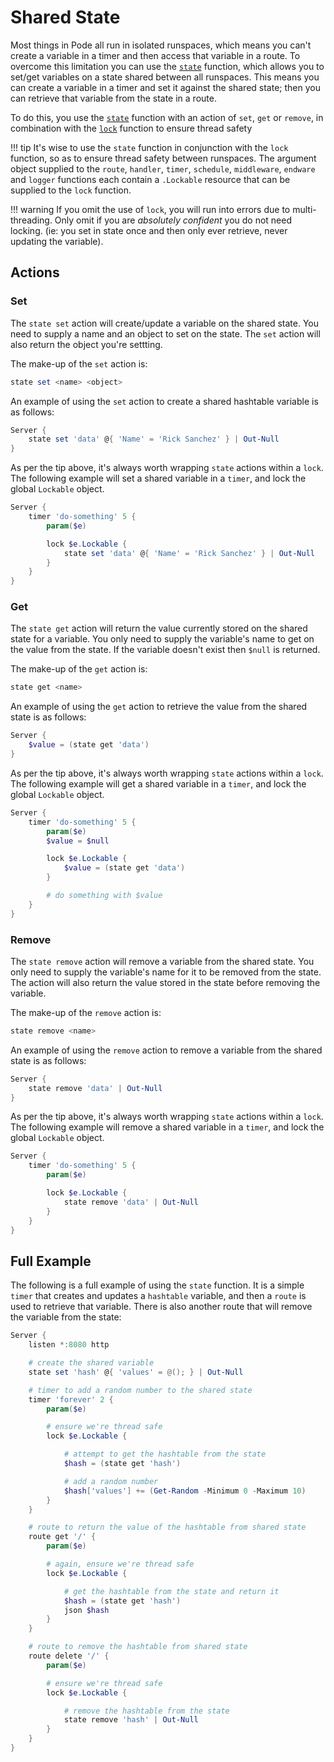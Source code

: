 # Shared State

Most things in Pode all run in isolated runspaces, which means you can't create a variable in a timer and then access that variable in a route. To overcome this limitation you can use the [`state`](../../Functions/Utility/State) function, which allows you to set/get variables on a state shared between all runspaces. This means you can create a variable in a timer and set it against the shared state; then you can retrieve that variable from the state in a route.

To do this, you use the [`state`](../../Functions/Utility/State) function with an action of `set`, `get` or `remove`, in combination with the [`lock`](../../Functions/Utility/Lock) function to ensure thread safety

!!! tip
    It's wise to use the `state` function in conjunction with the `lock` function, so as to ensure thread safety between runspaces. The argument object supplied to the `route`, `handler`, `timer`, `schedule`, `middleware`, `endware` and `logger` functions each contain a `.Lockable` resource that can be supplied to the `lock` function.

!!! warning
    If you omit the use of `lock`, you will run into errors due to multi-threading. Only omit if you are *absolutely confident* you do not need locking. (ie: you set in state once and then only ever retrieve, never updating the variable).

## Actions

### Set

The `state set` action will create/update a variable on the shared state. You need to supply a name and an object to set on the state. The `set` action will also return the object you're settting.

The make-up of the `set` action is:

```powershell
state set <name> <object>
```

An example of using the `set` action to create a shared hashtable variable is as follows:

```powershell
Server {
    state set 'data' @{ 'Name' = 'Rick Sanchez' } | Out-Null
}
```

As per the tip above, it's always worth wrapping `state` actions within a `lock`. The following example will set a shared variable in a `timer`, and lock the global `Lockable` object.

```powershell
Server {
    timer 'do-something' 5 {
        param($e)

        lock $e.Lockable {
            state set 'data' @{ 'Name' = 'Rick Sanchez' } | Out-Null
        }
    }
}
```

### Get

The `state get` action will return the value currently stored on the shared state for a variable. You only need to supply the variable's name to get on the value from the state. If the variable doesn't exist then `$null` is returned.

The make-up of the `get` action is:

```powershell
state get <name>
```

An example of using the `get` action to retrieve the value from the shared state is as follows:

```powershell
Server {
    $value = (state get 'data')
}
```

As per the tip above, it's always worth wrapping `state` actions within a `lock`. The following example will get a shared variable in a `timer`, and lock the global `Lockable` object.

```powershell
Server {
    timer 'do-something' 5 {
        param($e)
        $value = $null

        lock $e.Lockable {
            $value = (state get 'data')
        }

        # do something with $value
    }
}
```

### Remove

The `state remove` action will remove a variable from the shared state. You only need to supply the variable's name for it to be removed from the state. The action will also return the value stored in the state before removing the variable.

The make-up of the `remove` action is:

```powershell
state remove <name>
```

An example of using the `remove` action to remove a variable from the shared state is as follows:

```powershell
Server {
    state remove 'data' | Out-Null
}
```

As per the tip above, it's always worth wrapping `state` actions within a `lock`. The following example will remove a shared variable in a `timer`, and lock the global `Lockable` object.

```powershell
Server {
    timer 'do-something' 5 {
        param($e)

        lock $e.Lockable {
            state remove 'data' | Out-Null
        }
    }
}
```

## Full Example





The following is a full example of using the `state` function. It is a simple `timer` that creates and updates a `hashtable` variable, and then a `route` is used to retrieve that variable. There is also another route that will remove the variable from the state:


```powershell
Server {
    listen *:8080 http

    # create the shared variable
    state set 'hash' @{ 'values' = @(); } | Out-Null

    # timer to add a random number to the shared state
    timer 'forever' 2 {
        param($e)

        # ensure we're thread safe
        lock $e.Lockable {

            # attempt to get the hashtable from the state
            $hash = (state get 'hash')

            # add a random number
            $hash['values'] += (Get-Random -Minimum 0 -Maximum 10)
        }
    }

    # route to return the value of the hashtable from shared state
    route get '/' {
        param($e)

        # again, ensure we're thread safe
        lock $e.Lockable {

            # get the hashtable from the state and return it
            $hash = (state get 'hash')
            json $hash
        }
    }

    # route to remove the hashtable from shared state
    route delete '/' {
        param($e)

        # ensure we're thread safe
        lock $e.Lockable {

            # remove the hashtable from the state
            state remove 'hash' | Out-Null
        }
    }
}
```